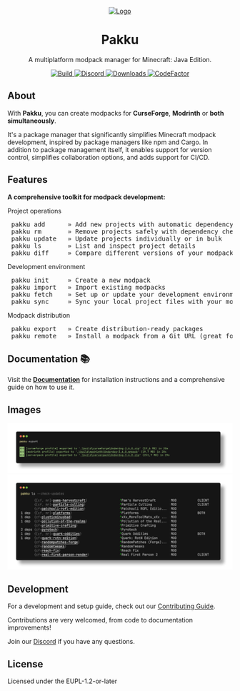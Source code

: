 
<p align="center">
  <a href="https://github.com/juraj-hrivnak/pakku">
    <img
      src="https://github.com/juraj-hrivnak/Pakku/assets/71150936/818cb871-15eb-4052-9577-dc8ba75e0855"
      alt="Logo"
      width="200"
    />
  </a>
  <h1 align="center">Pakku</h1>
</p>

<p align="center">
  A multiplatform modpack manager for Minecraft: Java Edition.
</p>

<p align="center">
  <a href="https://github.com/juraj-hrivnak/Pakku/actions/workflows/Build.yml">
    <img
      src="https://github.com/juraj-hrivnak/Pakku/actions/workflows/Build.yml/badge.svg"
      alt="Build"
    />
  </a>
  <a href="https://discord.com/invite/dtAyqdzTMj">
    <img
      alt="Discord"
      src="https://img.shields.io/discord/1207079018193616986?label=Discord"
    />
  </a>
  <a href="https://github.com/juraj-hrivnak/Pakku/actions/workflows/Build.yml">
    <img
      src="https://img.shields.io/github/downloads/juraj-hrivnak/Pakku/total?color=light&label=Downloads"
      alt="Downloads"
    />
  </a>
  <a href="https://www.codefactor.io/repository/github/juraj-hrivnak/pakku">
    <img
      src="https://www.codefactor.io/repository/github/juraj-hrivnak/pakku/badge"
      alt="CodeFactor"
    />
  </a>
</p>

## About

With **Pakku**, you can create modpacks for **CurseForge**, **Modrinth** or **both simultaneously**.

It's a package manager that significantly simplifies Minecraft modpack development, inspired by package managers like npm and Cargo.
In addition to package management itself, it enables support for version control, simplifies collaboration options, and adds support for CI/CD.

## Features

**A comprehensive toolkit for modpack development:**

Project operations
<pre>
 <kbd>pakku add</kbd> &#9;» Add new projects with automatic dependency resolution
 <kbd>pakku rm</kbd> &#9;» Remove projects safely with dependency checking
 <kbd>pakku update</kbd> &#9;» Update projects individually or in bulk
 <kbd>pakku ls</kbd> &#9;» List and inspect project details
 <kbd>pakku diff</kbd> &#9;» Compare different versions of your modpack
</pre>

Development environment
<pre>
 <kbd>pakku init</kbd> &#9;» Create a new modpack
 <kbd>pakku import</kbd> &#9;» Import existing modpacks
 <kbd>pakku fetch</kbd> &#9;» Set up or update your development environment
 <kbd>pakku sync</kbd> &#9;» Sync your local project files with your modpack
</pre>

Modpack distribution
<pre>
 <kbd>pakku export</kbd> &#9;» Create distribution-ready packages
 <kbd>pakku remote</kbd> &#9;» Install a modpack from a Git URL (great for server owners)
</pre>

## Documentation 📚

Visit the [**Documentation**](https://juraj-hrivnak.github.io/Pakku) for installation instructions and a comprehensive guide on how to use it.

## Images

<p align="center">
  <img
    src="docs/images/screenshot_export.png"
    alt="Exporting a Modpack"
  />
  <img
    src="docs/images/screenshot_ls.png"
    alt="Listing Projects"
    width="800"
  />
</p>

## Development

For a development and setup guide, check out our [Contributing Guide](CONTRIBUTING.md).

Contributions are very welcomed, from code to documentation improvements!

Join our [Discord](https://discord.com/invite/dtAyqdzTMj) if you have any questions.

## License

Licensed under the EUPL-1.2-or-later
   
[GitHub releases]: https://github.com/juraj-hrivnak/Pakku/releases/latest
